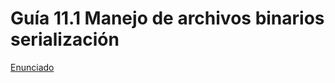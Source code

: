 # Guía 11.1 Manejo de archivos binarios serialización


[Enunciado](https://docs.google.com/document/d/1dv9i_v45cXaWNeDz0Y89YGIx7yP-hR9I/preview)
